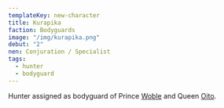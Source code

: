 ```yaml
---
templateKey: new-character
title: Kurapika
faction: Bodyguards
image: "/img/kurapika.png"
debut: "2"
nen: Conjuration / Specialist
tags:
  - hunter
  - bodyguard
---
```


Hunter assigned as bodyguard of Prince [Woble](/character/woble/) and Queen [Oito](/character/oito/).
